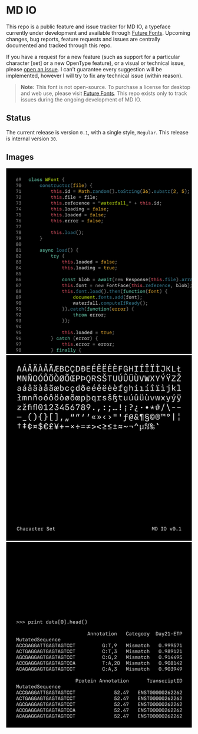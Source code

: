 # MD IO
This repo is a public feature and issue tracker for MD IO, a typeface currently under development and available through [Future Fonts](https://www.futurefonts.xyz/mass-driver/io). Upcoming changes, bug reports, feature requests and issues are centrally documented and tracked through this repo.

If you have a request for a new feature (such as support for a particular character [set] or a new OpenType feature), or a visual or technical issue, please [open an issue](https://github.com/mass-driver/md-io/issues). I can’t guarantee every suggestion will be implemented, however I will try to fix any technical issue (within reason).

> __Note:__
> This font is not open-source. To purchase a license for desktop and web use, please visit [Future Fonts](https://www.futurefonts.xyz/mass-driver/io). This repo exists only to track issues during the ongoing development of MD IO.

## Status
The current release is version `0.1`, with a single style, `Regular`. This release is internal version `30`.

## Images
![Code Example](images/io-code.png)
![Character Set](images/io-glyphset.png)
![](images/io-genome.png)